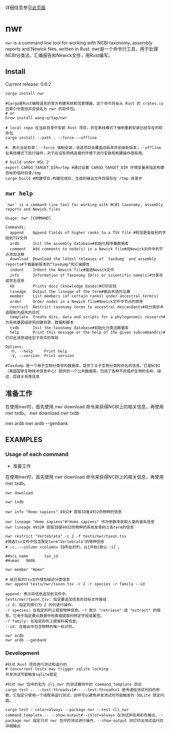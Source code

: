 详细信息参见[此页面](https://github.com/wang-q/nwr) 
# nwr

`nwr` is a command line tool for working with NCBI taxonomy, assembly reports and Newick files, written in Rust.
nwr是一个命令行工具，用于处理NCBI分类法、汇编报告和Newick文件，用Rust编写。

## Install

Current release: 0.6.2

```shell
cargo install nwr

#Cargo是Rust编程语言的官方构建系统和包管理器。这个命令将会从 Rust 的 crates.io 包索引中查找并安装名为 nwr 的软件包。
# or
brew install wang-q/tap/nwr

# local repo 在当前目录中安装 Rust 项目，并在离线模式下强制重新安装已经存在的软件包
cargo install --path . --force --offline

#. 表示当前目录；--force 强制安装，该选项将会覆盖旧版本并安装新版本；--offline 在离线模式下执行操作，对于在没有网络连接的环境下进行安装和构建操作很有用。

# build under WSL 2
export CARGO_TARGET_DIR=/tmp #通过设置 CARGO_TARGET_DIR 环境变量来指定构建目标的临时目录/tmp
cargo build #构建项目;构建完成后，生成的输出文件将保存在 /tmp 目录中

```

## `nwr help`

```text
`nwr` is a command line tool for working with NCBI taxonomy, assembly reports and Newick files

Usage: nwr [COMMAND]

Commands:
  append    Append fields of higher ranks to a TSV file #附加更高级别的字段到TSV文件
  ardb      Init the assembly database#初始化程序集数据库
  comment   Add comments to node(s) in a Newick file#向Newick文件中的节点添加注释
  download  Download the latest releases of `taxdump` and assembly reports#下载最新版本的“taxdump”和汇编报告
  indent    Indent the Newick file#缩进Newick文件
  info      Information of Taxonomy ID(s) or scientific name(s)#分类号或学名信息
  kb        Prints docs (knowledge bases)#打印文档
  lineage   Output the lineage of the term#输出术语的沿袭
  member    List members (of certain ranks) under ancestral term(s)
  order     Order nodes in a Newick file#Newick文件中节点的排序
  restrict  Restrict taxonomy terms to ancestral descendants#将分类学术语限制为祖先的后代
  template  Create dirs, data and scripts for a phylogenomic research#为系统基因组研究创建目录、数据和脚本
  txdb      Init the taxonomy database#初始化分类法数据库
  help      Print this message or the help of the given subcommand(s)#打印此消息或给定子命令的帮助

Options:
  -h, --help     Print help
  -V, --version  Print version

#Taxdump 是一个用于生物分类学的数据库，提供了关于生物分类和命名的信息。它是NCBI（美国国家生物技术信息中心）提供的一个公共数据库。包括了各种不同组织生物的名称、描述、层级关系等信息
```
## 准备工作
在使用nwr时，首先使用 nwr download 命令来获得NCBI上的相关信息，再使用nwr txdb。
nwr download
nwr txdb

nwr ardb
nwr ardb --genbank

## EXAMPLES

### Usage of each command


- 准备工作

在使用nwr时，首先使用 nwr download 命令来获得NCBI上的相关信息，再使用nwr txdb。
```shell
nwr download

nwr txdb

nwr info "Homo sapiens" 4932# 提取ID是4932的物种的信息

nwr lineage "Homo sapiens"#"Homo sapiens" 作为参数来获取人类的谱系信息
nwr lineage 4932# 提取ID是4932的物种的系统发育树上各term的信息

nwr restrict "Vertebrata" -c 2 -f tests/nwr/taxon.tsv
#筛选tsv文件中包含限定term"Vertebrata"的物种信息
# -c, --column <column> ID所在的列，从1开始[默认：1] 。

##sci_name       tax_id
#Human   9606

nwr member "Homo"

# 给已有的tsv文件增加描述分类信息
nwr append tests/nwr/taxon.tsv -c 2 -r species -r family --id

append: 表示将信息追加到文件中。
tests/nwr/taxon.tsv: 指定要追加信息的目标文件路径
-c 2: 指定列索引为 2 的列进行操作。
-r species: 在指定的列上提取物种信息。-r 表示 "retrieve" 或 "extract" 的缩写。它用于指定要从数据中检索或提取的特定字段或属性。
-r family: 在指定的列上提取科属信息。
--id: 在输出中包含物种的唯一标识符。

nwr ardb
nwr ardb --genbank

```

### Development

```shell
#针对 Rust 项目进行测试和运行的
# Concurrent tests may trigger sqlite locking
并发测试可能触发sqlite锁定

#针对 nwr 包中的名为 cli_nwr 的测试模块中的 command_template 测试
cargo test -- --test-threads=1#-- --test-threads=1 是传递给测试代码的参数，它指定只使用一个线程来运行测试，这样可以避免并发测试时可能触发的 SQLite 锁定问题。

cargo test --color=always --package nwr --test cli_nwr command_template -- --show-output#--color=always 在测试中启用彩色输出，--package nwr 指定只对 nwr 包中的测试进行操作，--show-output 则打印出测试运行的详细输出

